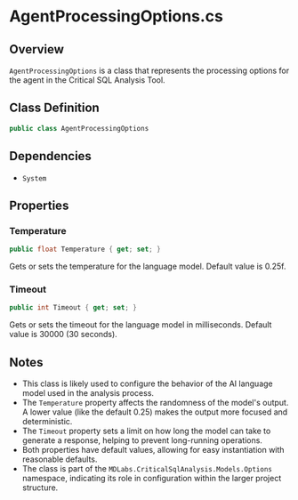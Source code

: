 # AgentProcessingOptions.cs

## Overview
`AgentProcessingOptions` is a class that represents the processing options for the agent in the Critical SQL Analysis Tool.

## Class Definition
```csharp
public class AgentProcessingOptions
```

## Dependencies
- `System`

## Properties

### Temperature
```csharp
public float Temperature { get; set; }
```
Gets or sets the temperature for the language model. Default value is 0.25f.

### Timeout
```csharp
public int Timeout { get; set; }
```
Gets or sets the timeout for the language model in milliseconds. Default value is 30000 (30 seconds).

## Notes
- This class is likely used to configure the behavior of the AI language model used in the analysis process.
- The `Temperature` property affects the randomness of the model's output. A lower value (like the default 0.25) makes the output more focused and deterministic.
- The `Timeout` property sets a limit on how long the model can take to generate a response, helping to prevent long-running operations.
- Both properties have default values, allowing for easy instantiation with reasonable defaults.
- The class is part of the `MDLabs.CriticalSqlAnalysis.Models.Options` namespace, indicating its role in configuration within the larger project structure.